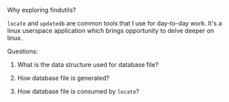 Why exploring findutils?

`locate` and `updatedb` are common tools that I use for day-to-day work. It's a linux userspace application which brings opportunity to delve deeper on linux.


Questions:

1. What is the data structure used for database file?



2. How database file is generated? 

3. How database file is consumed by `locate`?
